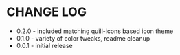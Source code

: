 # CHANGE LOG

- 0.2.0 - included matching quill-icons based icon theme
- 0.1.0 - variety of color tweaks, readme cleanup
- 0.0.1 - initial release